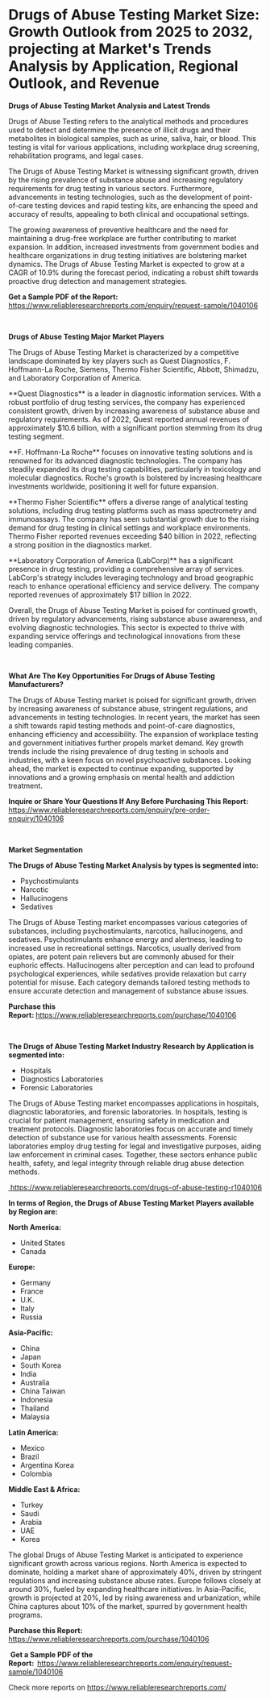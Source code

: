 <p><h1>Drugs of Abuse Testing Market Size: Growth Outlook from 2025 to 2032, projecting at Market's Trends Analysis by Application, Regional Outlook, and Revenue</h1></p><p><strong>Drugs of Abuse Testing Market Analysis and Latest Trends</strong></p>
<p><p>Drugs of Abuse Testing refers to the analytical methods and procedures used to detect and determine the presence of illicit drugs and their metabolites in biological samples, such as urine, saliva, hair, or blood. This testing is vital for various applications, including workplace drug screening, rehabilitation programs, and legal cases.</p><p>The Drugs of Abuse Testing Market is witnessing significant growth, driven by the rising prevalence of substance abuse and increasing regulatory requirements for drug testing in various sectors. Furthermore, advancements in testing technologies, such as the development of point-of-care testing devices and rapid testing kits, are enhancing the speed and accuracy of results, appealing to both clinical and occupational settings.</p><p>The growing awareness of preventive healthcare and the need for maintaining a drug-free workplace are further contributing to market expansion. In addition, increased investments from government bodies and healthcare organizations in drug testing initiatives are bolstering market dynamics. The Drugs of Abuse Testing Market is expected to grow at a CAGR of 10.9% during the forecast period, indicating a robust shift towards proactive drug detection and management strategies.</p></p>
<p><strong>Get a Sample PDF of the Report:&nbsp;</strong> <a href="https://www.reliableresearchreports.com/enquiry/request-sample/1040106?utm_campaign=2296&utm_medium=2&utm_source=Github&utm_content=ia&utm_term=03032025&utm_id=drugs-of-abuse-testing">https://www.reliableresearchreports.com/enquiry/request-sample/1040106</a></p>
<p>&nbsp;</p>
<p><strong>Drugs of Abuse Testing Major Market Players</strong></p>
<p><p>The Drugs of Abuse Testing Market is characterized by a competitive landscape dominated by key players such as Quest Diagnostics, F. Hoffmann-La Roche, Siemens, Thermo Fisher Scientific, Abbott, Shimadzu, and Laboratory Corporation of America. </p><p>**Quest Diagnostics** is a leader in diagnostic information services. With a robust portfolio of drug testing services, the company has experienced consistent growth, driven by increasing awareness of substance abuse and regulatory requirements. As of 2022, Quest reported annual revenues of approximately $10.6 billion, with a significant portion stemming from its drug testing segment.</p><p>**F. Hoffmann-La Roche** focuses on innovative testing solutions and is renowned for its advanced diagnostic technologies. The company has steadily expanded its drug testing capabilities, particularly in toxicology and molecular diagnostics. Roche's growth is bolstered by increasing healthcare investments worldwide, positioning it well for future expansion.</p><p>**Thermo Fisher Scientific** offers a diverse range of analytical testing solutions, including drug testing platforms such as mass spectrometry and immunoassays. The company has seen substantial growth due to the rising demand for drug testing in clinical settings and workplace environments. Thermo Fisher reported revenues exceeding $40 billion in 2022, reflecting a strong position in the diagnostics market.</p><p>**Laboratory Corporation of America (LabCorp)** has a significant presence in drug testing, providing a comprehensive array of services. LabCorp's strategy includes leveraging technology and broad geographic reach to enhance operational efficiency and service delivery. The company reported revenues of approximately $17 billion in 2022.</p><p>Overall, the Drugs of Abuse Testing Market is poised for continued growth, driven by regulatory advancements, rising substance abuse awareness, and evolving diagnostic technologies. This sector is expected to thrive with expanding service offerings and technological innovations from these leading companies.</p></p>
<p>&nbsp;</p>
<p><strong>What Are The Key Opportunities For Drugs of Abuse Testing Manufacturers?</strong></p>
<p><p>The Drugs of Abuse Testing market is poised for significant growth, driven by increasing awareness of substance abuse, stringent regulations, and advancements in testing technologies. In recent years, the market has seen a shift towards rapid testing methods and point-of-care diagnostics, enhancing efficiency and accessibility. The expansion of workplace testing and government initiatives further propels market demand. Key growth trends include the rising prevalence of drug testing in schools and industries, with a keen focus on novel psychoactive substances. Looking ahead, the market is expected to continue expanding, supported by innovations and a growing emphasis on mental health and addiction treatment.</p></p>
<p><strong>Inquire or Share Your Questions If Any Before Purchasing This Report:</strong> <a href="https://www.reliableresearchreports.com/enquiry/pre-order-enquiry/1040106?utm_campaign=2296&utm_medium=2&utm_source=Github&utm_content=ia&utm_term=03032025&utm_id=drugs-of-abuse-testing">https://www.reliableresearchreports.com/enquiry/pre-order-enquiry/1040106</a></p>
<p>&nbsp;</p>
<p><strong>Market Segmentation</strong></p>
<p><strong>The Drugs of Abuse Testing Market Analysis by types is segmented into:</strong></p>
<p><ul><li>Psychostimulants</li><li>Narcotic</li><li>Hallucinogens</li><li>Sedatives</li></ul></p>
<p><p>The Drugs of Abuse Testing market encompasses various categories of substances, including psychostimulants, narcotics, hallucinogens, and sedatives. Psychostimulants enhance energy and alertness, leading to increased use in recreational settings. Narcotics, usually derived from opiates, are potent pain relievers but are commonly abused for their euphoric effects. Hallucinogens alter perception and can lead to profound psychological experiences, while sedatives provide relaxation but carry potential for misuse. Each category demands tailored testing methods to ensure accurate detection and management of substance abuse issues.</p></p>
<p><strong>Purchase this Report:&nbsp;</strong><a href="https://www.reliableresearchreports.com/purchase/1040106?utm_campaign=2296&utm_medium=2&utm_source=Github&utm_content=ia&utm_term=03032025&utm_id=drugs-of-abuse-testing">https://www.reliableresearchreports.com/purchase/1040106</a></p>
<p>&nbsp;</p>
<p><strong>The Drugs of Abuse Testing Market Industry Research by Application is segmented into:</strong></p>
<p><ul><li>Hospitals</li><li>Diagnostics Laboratories</li><li>Forensic Laboratories</li></ul></p>
<p><p>The Drugs of Abuse Testing market encompasses applications in hospitals, diagnostic laboratories, and forensic laboratories. In hospitals, testing is crucial for patient management, ensuring safety in medication and treatment protocols. Diagnostic laboratories focus on accurate and timely detection of substance use for various health assessments. Forensic laboratories employ drug testing for legal and investigative purposes, aiding law enforcement in criminal cases. Together, these sectors enhance public health, safety, and legal integrity through reliable drug abuse detection methods.</p></p>
<p><a href="https://www.reliableresearchreports.com/drugs-of-abuse-testing-r1040106?utm_campaign=2296&utm_medium=2&utm_source=Github&utm_content=ia&utm_term=03032025&utm_id=drugs-of-abuse-testing">&nbsp;https://www.reliableresearchreports.com/drugs-of-abuse-testing-r1040106</a></p>
<p><strong>In terms of Region, the Drugs of Abuse Testing Market Players available by Region are:</strong></p>
<p>
    <p> <strong> North America: </strong>
        <ul>
            <li>United States</li>
            <li>Canada</li>
        </ul>
        </p> 
    <p> <strong> Europe: </strong>
        <ul>
            <li>Germany</li>
            <li>France</li>
            <li>U.K.</li>
            <li>Italy</li>
            <li>Russia</li>
        </ul>
        </p> 
    <p> <strong> Asia-Pacific: </strong>
        <ul>
            <li>China</li>
            <li>Japan</li>
            <li>South Korea</li>
            <li>India</li>
            <li>Australia</li>
            <li>China Taiwan</li>
            <li>Indonesia</li>
            <li>Thailand</li>
            <li>Malaysia</li>
        </ul>
        </p> 
    <p> <strong> Latin America: </strong>
        <ul>
            <li>Mexico</li>
            <li>Brazil</li>
            <li>Argentina Korea</li>
            <li>Colombia</li>
        </ul>
        </p> 
    <p> <strong> Middle East & Africa: </strong>
        <ul>
            <li>Turkey</li>
            <li>Saudi</li>
            <li>Arabia</li>
            <li>UAE</li>
            <li>Korea</li>
        </ul>
    </p>
    </p>
<p><p>The global Drugs of Abuse Testing Market is anticipated to experience significant growth across various regions. North America is expected to dominate, holding a market share of approximately 40%, driven by stringent regulations and increasing substance abuse rates. Europe follows closely at around 30%, fueled by expanding healthcare initiatives. In Asia-Pacific, growth is projected at 20%, led by rising awareness and urbanization, while China captures about 10% of the market, spurred by government health programs.</p></p>
<p><strong>Purchase this Report: </strong><a href="https://www.reliableresearchreports.com/purchase/1040106?utm_campaign=2296&utm_medium=2&utm_source=Github&utm_content=ia&utm_term=03032025&utm_id=drugs-of-abuse-testing">https://www.reliableresearchreports.com/purchase/1040106</a></p>
<p>&nbsp;<strong>Get a Sample PDF of the Report:&nbsp;&nbsp;</strong><a href="https://www.reliableresearchreports.com/enquiry/request-sample/1040106?utm_campaign=2296&utm_medium=2&utm_source=Github&utm_content=ia&utm_term=03032025&utm_id=drugs-of-abuse-testing">https://www.reliableresearchreports.com/enquiry/request-sample/1040106</a></p>
<p><strong></strong></p>
<p>Check more reports on <a href="https://www.reliableresearchreports.com/?utm_campaign=2296&utm_medium=2&utm_source=Github&utm_content=ia&utm_term=03032025&utm_id=drugs-of-abuse-testing">https://www.reliableresearchreports.com/</a></p>